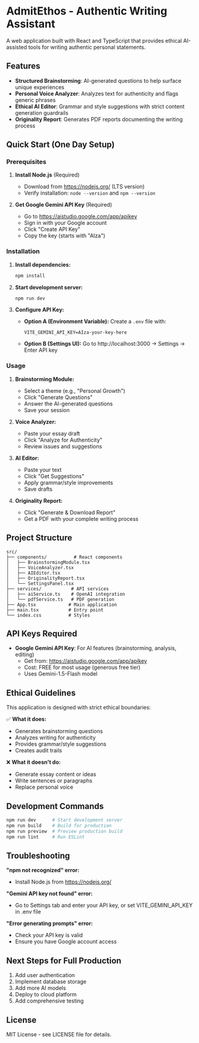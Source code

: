 # AdmitEthos - Authentic Writing Assistant

A web application built with React and TypeScript that provides ethical AI-assisted tools for writing authentic personal statements.

## Features

- **Structured Brainstorming**: AI-generated questions to help surface unique experiences
- **Personal Voice Analyzer**: Analyzes text for authenticity and flags generic phrases
- **Ethical AI Editor**: Grammar and style suggestions with strict content generation guardrails
- **Originality Report**: Generates PDF reports documenting the writing process

## Quick Start (One Day Setup)

### Prerequisites

1. **Install Node.js** (Required)
   - Download from https://nodejs.org/ (LTS version)
   - Verify installation: `node --version` and `npm --version`

2. **Get Google Gemini API Key** (Required)
   - Go to https://aistudio.google.com/app/apikey
   - Sign in with your Google account
   - Click "Create API Key"
   - Copy the key (starts with "AIza")

### Installation

1. **Install dependencies:**
   ```bash
   npm install
   ```

2. **Start development server:**
   ```bash
   npm run dev
   ```

3. **Configure API Key:**
   - **Option A (Environment Variable):** Create a `.env` file with:
     ```
     VITE_GEMINI_API_KEY=AIza-your-key-here
     ```
   - **Option B (Settings UI):** Go to http://localhost:3000 → Settings → Enter API key

### Usage

1. **Brainstorming Module:**
   - Select a theme (e.g., "Personal Growth")
   - Click "Generate Questions"
   - Answer the AI-generated questions
   - Save your session

2. **Voice Analyzer:**
   - Paste your essay draft
   - Click "Analyze for Authenticity"
   - Review issues and suggestions

3. **AI Editor:**
   - Paste your text
   - Click "Get Suggestions"
   - Apply grammar/style improvements
   - Save drafts

4. **Originality Report:**
   - Click "Generate & Download Report"
   - Get a PDF with your complete writing process

## Project Structure

```
src/
├── components/          # React components
│   ├── BrainstormingModule.tsx
│   ├── VoiceAnalyzer.tsx
│   ├── AIEditor.tsx
│   ├── OriginalityReport.tsx
│   └── SettingsPanel.tsx
├── services/           # API services
│   ├── aiService.ts    # OpenAI integration
│   └── pdfService.ts   # PDF generation
├── App.tsx            # Main application
├── main.tsx           # Entry point
└── index.css          # Styles
```

## API Keys Required

- **Google Gemini API Key**: For AI features (brainstorming, analysis, editing)
  - Get from: https://aistudio.google.com/app/apikey
  - Cost: FREE for most usage (generous free tier)
  - Uses Gemini-1.5-Flash model

## Ethical Guidelines

This application is designed with strict ethical boundaries:

✅ **What it does:**
- Generates brainstorming questions
- Analyzes writing for authenticity
- Provides grammar/style suggestions
- Creates audit trails

❌ **What it doesn't do:**
- Generate essay content or ideas
- Write sentences or paragraphs
- Replace personal voice

## Development Commands

```bash
npm run dev      # Start development server
npm run build    # Build for production
npm run preview  # Preview production build
npm run lint     # Run ESLint
```

## Troubleshooting

**"npm not recognized" error:**
- Install Node.js from https://nodejs.org/

**"Gemini API key not found" error:**
- Go to Settings tab and enter your API key, or set VITE_GEMINI_API_KEY in .env file

**"Error generating prompts" error:**
- Check your API key is valid
- Ensure you have Google account access

## Next Steps for Full Production

1. Add user authentication
2. Implement database storage
3. Add more AI models
4. Deploy to cloud platform
5. Add comprehensive testing

## License

MIT License - see LICENSE file for details.
